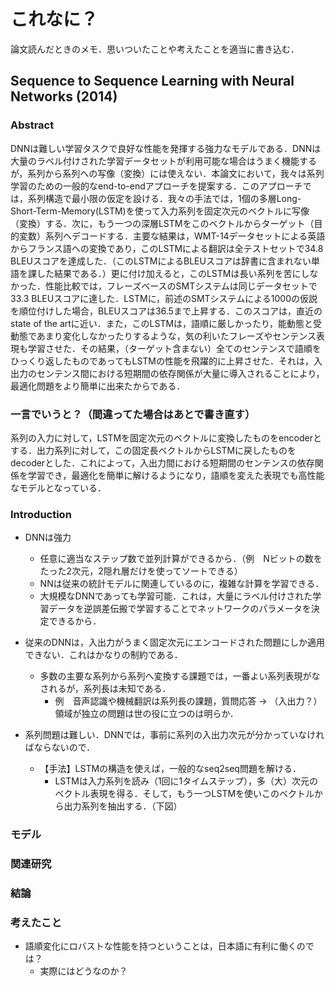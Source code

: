 # これなに？

論文読んだときのメモ．思いついたことや考えたことを適当に書き込む．

## Sequence to Sequence Learning with Neural Networks (2014)

### Abstract
DNNは難しい学習タスクで良好な性能を発揮する強力なモデルである．DNNは大量のラベル付けされた学習データセットが利用可能な場合はうまく機能するが，系列から系列への写像（変換）には使えない．本論文において，我々は系列学習のための一般的なend-to-endアプローチを提案する．このアプローチでは，系列構造で最小限の仮定を設ける．我々の手法では，1個の多層Long-Short-Term-Memory(LSTM)を使って入力系列を固定次元のベクトルに写像（変換）する．次に，もう一つの深層LSTMをこのベクトルからターゲット（目的変数）系列へデコードする．主要な結果は，WMT-14データセットによる英語からフランス語への変換であり，このLSTMによる翻訳は全テストセットで34.8 BLEUスコアを達成した．（このLSTMによるBLEUスコアは辞書に含まれない単語を課した結果である．）更に付け加えると，このLSTMは長い系列を苦にしなかった．性能比較では，フレーズベースのSMTシステムは同じデータセットで33.3 BLEUスコアに達した．LSTMに，前述のSMTシステムによる1000の仮説を順位付けした場合，BLEUスコアは36.5まで上昇する．このスコアは，直近のstate of the artに近い．また，このLSTMは，語順に厳しかったり，能動態と受動態であまり変化しなかったりするような，気の利いたフレーズやセンテンス表現も学習させた．その結果，（ターゲット含まない）全てのセンテンスで語順をひっくり返したものであってもLSTMの性能を飛躍的に上昇させた．それは，入出力のセンテンス間における短期間の依存関係が大量に導入されることにより，最適化問題をより簡単に出来たからである．


### 一言でいうと？（間違ってた場合はあとで書き直す）

系列の入力に対して，LSTMを固定次元のベクトルに変換したものをencoderとする．出力系列に対して，この固定長ベクトルからLSTMに戻したものをdecoderとした．これによって，入出力間における短期間のセンテンスの依存関係を学習でき，最適化を簡単に解けるようになり，語順を変えた表現でも高性能なモデルとなっている．

### Introduction
- DNNは強力
    - 任意に適当なステップ数で並列計算ができるから．（例　Nビットの数をたった2次元，2隠れ層だけを使ってソートできる）
    - NNは従来の統計モデルに関連しているのに，複雑な計算を学習できる．
    - 大規模なDNNであっても学習可能．これは，大量にラベル付けされた学習データを逆誤差伝搬で学習することでネットワークのパラメータを決定できるから．

- 従来のDNNは，入出力がうまく固定次元にエンコードされた問題にしか適用できない．これはかなりの制約である．
    - 多数の主要な系列から系列へ変換する課題では，一番よい系列表現がなされるが，系列長は未知である．
        - 例　音声認識や機械翻訳は系列長の課題，質問応答
    → （入出力？）領域が独立の問題は世の役に立つのは明らか．

- 系列問題は難しい．DNNでは，事前に系列の入出力次元が分かっていなければならないので．
    - 【手法】LSTMの構造を使えば，一般的なseq2seq問題を解ける．
        - LSTMは入力系列を読み（1回に1タイムステップ），多（大）次元のベクトル表現を得る．そして，もう一つLSTMを使いこのベクトルから出力系列を抽出する．（下図）



### モデル

### 関連研究

### 結論


### 考えたこと
- 語順変化にロバストな性能を持つということは，日本語に有利に働くのでは？
    - 実際にはどうなのか？
